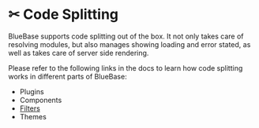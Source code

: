 # ✂ Code Splitting

BlueBase supports code splitting out of the box. It not only takes care of resolving modules, but also manages showing loading and error stated, as well as takes care of server side rendering.

Please refer to the following links in the docs to learn how code splitting works in different parts of BlueBase:

* Plugins
* Components
* [Filters](https://github.com/BlueBaseJS/docs/tree/1995e2a3ac665c80915b14450689399e04896d57/key-concepts/filters/code-splitting.md)
* Themes
